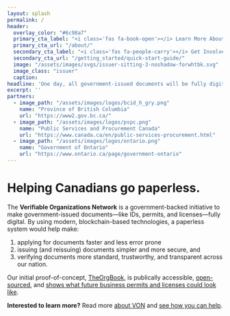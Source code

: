 ```yaml
---
layout: splash
permalink: /
header:
  overlay_color: "#6c98a7"
  primary_cta_label: "<i class='fas fa-book-open'></i> Learn More About VON"
  primary_cta_url: "/about/"
  secondary_cta_label: "<i class='fas fa-people-carry'></i> Get Involved"
  secondary_cta_url: "/getting_started/quick-start-guide/"
  image: "/assets/images/svgs/issuer-sitting-3-noshadow-forwhtbk.svg"
  image_class: "issuer"
  caption:
headline: 'One day, all government-issued documents will be fully digital. We&rsquo;re here to make that happen.'
excerpt: ''
partners:
  - image_path: "/assets/images/logos/bcid_h_gry.png"
    name: "Province of British Columbia"
    url: "https://www2.gov.bc.ca/"
  - image_path: "/assets/images/logos/pspc.png"
    name: "Public Services and Procurement Canada"
    url: "https://www.canada.ca/en/public-services-procurement.html"
  - image_path: "/assets/images/logos/ontario.png"
    name: "Government of Ontario"
    url: "https://www.ontario.ca/page/government-ontario"
---
```


<h1>Helping Canadians go paperless.</h1>
<p>The <strong>Verifiable Organizations Network</strong> is a government-backed initiative to make government-issued documents&mdash;like IDs, permits, and licenses&mdash;fully digital. By using modern, blockchain-based technologies, a paperless system would help make:
  <ol>
    <li>applying for documents faster and less error prone</li>
    <li>issuing (and reissuing) documents simpler and more secure, and</li>
    <li>verifying documents more standard, trustworthy, and transparent across our nation.</li>
  </ol>
</p>
<p>Our initial proof-of-concept, <a href="https://devex-von-test.pathfinder.gov.bc.ca/en/home">TheOrgBook</a>, is publically accessible, <a href="https://github.com/bcgov/TheOrgBook">open-sourced</a>, and <a href="https://devex-von-test.pathfinder.gov.bc.ca/en/org/110" target="_blank">shows what future business permits and licenses could look like</a>.</p>
<p><strong>Interested to learn more?</strong> Read more <a href="/about/">about VON</a> and <a href="/getting_started/contributing/">see how you can help</a>.</p>